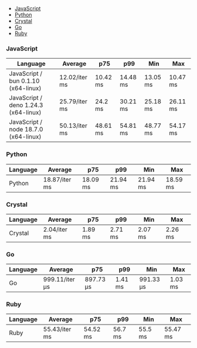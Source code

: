 <script src="https://cdn.jsdelivr.net/npm/apexcharts"></script>
- [JavaScript](#console-javascript)
- [Python](#console-python)
- [Crystal](#console-crystal)
- [Go](#console-go)
- [Ruby](#console-ruby)

### <a name="console-javascript">JavaScript</a>

| Language                             | Average       | p75      | p99      | Min      | Max      |
| ------------------------------------ | ------------- | -------- | -------- | -------- | -------- |
| JavaScript / bun 0.1.10 (x64-linux)  | 12.02/iter ms | 10.42 ms | 14.48 ms | 13.05 ms | 10.47 ms |
| JavaScript / deno 1.24.3 (x64-linux) | 25.79/iter ms | 24.2 ms  | 30.21 ms | 25.18 ms | 26.11 ms |
| JavaScript / node 18.7.0 (x64-linux) | 50.13/iter ms | 48.61 ms | 54.81 ms | 48.77 ms | 54.17 ms |


<div id="chart-20"></div>
<script>
new ApexCharts(document.querySelector('#chart-20'), {"chart":{"height":320,"type":"bar","toolbar":{"show":true},"animations":{"enabled":true}},"series":[{"name":"console","data":[{"x":"JavaScript / deno 1.24.3 (x64-linux)","y":25788506.58000001},{"x":"JavaScript / bun 0.1.10 (x64-linux)","y":12018407.21},{"x":"JavaScript / node 18.7.0 (x64-linux)","y":50133295.250000015}]}],"stroke":{"width":1,"curve":"straight"},"legend":{"show":false},"xaxis":{"type":"category","labels":{"show":true},"tooltip":{"enabled":false}},"plotOptions":{"bar":{"distributed":true}}}).render()
</script>

### <a name="console-python">Python</a>

| Language | Average       | p75      | p99      | Min      | Max      |
| -------- | ------------- | -------- | -------- | -------- | -------- |
| Python   | 18.87/iter ms | 18.09 ms | 21.94 ms | 21.94 ms | 18.59 ms |


<div id="chart-21"></div>
<script>
new ApexCharts(document.querySelector('#chart-21'), {"chart":{"height":320,"type":"bar","toolbar":{"show":true},"animations":{"enabled":true}},"series":[{"name":"console","data":[{"x":"Python","y":18870808.750000007}]}],"stroke":{"width":1,"curve":"straight"},"legend":{"show":false},"xaxis":{"type":"category","labels":{"show":true},"tooltip":{"enabled":false}},"plotOptions":{"bar":{"distributed":true}}}).render()
</script>

### <a name="console-crystal">Crystal</a>

| Language | Average      | p75     | p99     | Min     | Max     |
| -------- | ------------ | ------- | ------- | ------- | ------- |
| Crystal  | 2.04/iter ms | 1.89 ms | 2.71 ms | 2.07 ms | 2.26 ms |


<div id="chart-22"></div>
<script>
new ApexCharts(document.querySelector('#chart-22'), {"chart":{"height":320,"type":"bar","toolbar":{"show":true},"animations":{"enabled":true}},"series":[{"name":"console","data":[{"x":"Crystal","y":2041545.45}]}],"stroke":{"width":1,"curve":"straight"},"legend":{"show":false},"xaxis":{"type":"category","labels":{"show":true},"tooltip":{"enabled":false}},"plotOptions":{"bar":{"distributed":true}}}).render()
</script>

### <a name="console-go">Go</a>

| Language | Average        | p75       | p99     | Min       | Max     |
| -------- | -------------- | --------- | ------- | --------- | ------- |
| Go       | 999.11/iter µs | 897.73 µs | 1.41 ms | 991.33 µs | 1.03 ms |


<div id="chart-23"></div>
<script>
new ApexCharts(document.querySelector('#chart-23'), {"chart":{"height":320,"type":"bar","toolbar":{"show":true},"animations":{"enabled":true}},"series":[{"name":"console","data":[{"x":"Go","y":999111.1699999998}]}],"stroke":{"width":1,"curve":"straight"},"legend":{"show":false},"xaxis":{"type":"category","labels":{"show":true},"tooltip":{"enabled":false}},"plotOptions":{"bar":{"distributed":true}}}).render()
</script>

### <a name="console-ruby">Ruby</a>

| Language | Average       | p75      | p99     | Min     | Max      |
| -------- | ------------- | -------- | ------- | ------- | -------- |
| Ruby     | 55.43/iter ms | 54.52 ms | 56.7 ms | 55.5 ms | 55.47 ms |


<div id="chart-24"></div>
<script>
new ApexCharts(document.querySelector('#chart-24'), {"chart":{"height":320,"type":"bar","toolbar":{"show":true},"animations":{"enabled":true}},"series":[{"name":"console","data":[{"x":"Ruby","y":55430994.06000002}]}],"stroke":{"width":1,"curve":"straight"},"legend":{"show":false},"xaxis":{"type":"category","labels":{"show":true},"tooltip":{"enabled":false}},"plotOptions":{"bar":{"distributed":true}}}).render()
</script>


